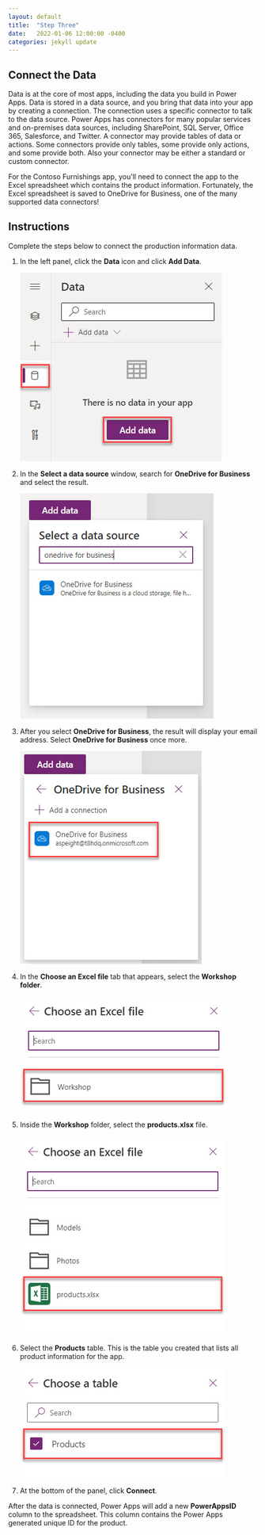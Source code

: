 ```yaml
---
layout: default
title:  "Step Three"
date:   2022-01-06 12:00:00 -0400
categories: jekyll update
---
```

## Connect the Data

Data is at the core of most apps, including the data you build in Power Apps. Data is stored in a data source, and you bring that data into your app by creating a connection. The connection uses a specific connector to talk to the data source. Power Apps has connectors for many popular services and on-premises data sources, including SharePoint, SQL Server, Office 365, Salesforce, and Twitter. A connector may provide tables of data or actions. Some connectors provide only tables, some provide only actions, and some provide both. Also your connector may be either a standard or custom connector.

For the Contoso Furnishings app, you'll need to connect the app to the Excel spreadsheet which contains the product information. Fortunately, the Excel spreadsheet is saved to OneDrive for Business, one of the many supported data connectors!

## Instructions

Complete the steps below to connect the production information data.

1. In the left panel, click the **Data** icon and click **Add Data**.

    ![A screenshot of the data tab. There data icon and add data button are highlighted.](../images/3-add-data.jpg)

1. In the **Select a data source** window, search for **OneDrive for Business** and select the result.

    ![A screenshot of the select a data source window. One drive for business is entered into the search bar.](../images/3-search-one-drive.jpg)

1. After you select **OneDrive for Business**, the result will display your email address. Select **OneDrive for Business** once more.

    ![A screenshot of the select a data source window. The One Drive for Business option displays an email address. The option is highlighted.](../images/3-one-drive-email-address.jpg)

1. In the **Choose an Excel file** tab that appears, select the **Workshop folder**.

    ![A screenshot of the choose an excel file panel. The workshop folder is highlighted.](../images/3-choose-an-excel.jpg)

1. Inside the **Workshop** folder, select the **products.xlsx** file.

    ![A screenshot of the choose an excel file panel. The products file is highlighted.](../images/3-products-file.jpg)

1. Select the **Products** table. This is the table you created that lists all product information for the app.

    ![A screenshot of the choose a table window. The products table checked and highlighted.](../images/3-choose-a-table.jpg)

1. At the bottom of the panel, click **Connect**.

After the data is connected, Power Apps will add a new __PowerAppsID__ column to the spreadsheet. This column contains the Power Apps generated unique ID for the product.